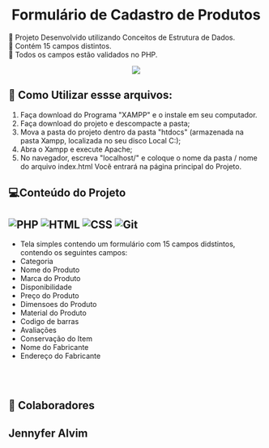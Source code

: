 <h1 align="center">Formulário de Cadastro de Produtos</h1>

:pushpin:  Projeto Desenvolvido utilizando Conceitos de Estrutura de Dados.<br>
:pencil: Contém 15 campos distintos.<br>
:pencil: Todos os campos estão validados no PHP.


<p align="center"><img src="http://img.shields.io/static/v1?label=STATUS&message=EM%20DESENVOLVIMENTO&color=GREEN&style=for-the-badge"/></p>


## 📎 Como Utilizar essse arquivos:

1. Faça download do Programa "XAMPP" e o instale em seu computador.
2. Faça download do projeto e descompacte a pasta;
3. Mova a pasta do projeto dentro da pasta "htdocs" (armazenada na pasta Xampp, localizada no seu disco Local C:);
4. Abra o Xampp e execute Apache;
5. No navegador, escreva "localhost/" e coloque o nome da pasta / nome do arquivo index.html
 Você entrará na página principal do Projeto.

## 💻Conteúdo do Projeto
## ![PHP](https://img.shields.io/badge/-PHP-777BB4?style=for-the-badge&logo=php&logoColor=white) ![HTML](https://img.shields.io/badge/-HTML5-E34F26?style=for-the-badge&logo=html5&logoColor=white) ![CSS](https://img.shields.io/badge/-CSS3-1572B6?style=for-the-badge&logo=css3&logoColor=white)  ![Git](https://img.shields.io/badge/-Git-F05032?style=for-the-badge&logo=git&logoColor=white) 

  
- Tela simples contendo um formulário com 15 campos didstintos, contendo os seguintes campos:
- Categoria
- Nome do Produto
- Marca do Produto
- Disponibilidade
- Preço do Produto
- Dimensoes do Produto
- Material do Produto
- Codigo de barras
- Avaliações
- Conservação do Item
- Nome do Fabricante
- Endereço do Fabricante

<br>

<br>


## :pushpin: Colaboradores

<h2>Jennyfer Alvim</h2> 


